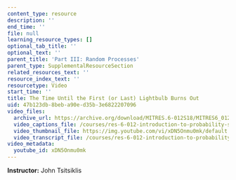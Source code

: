 ```yaml
---
content_type: resource
description: ''
end_time: ''
file: null
learning_resource_types: []
optional_tab_title: ''
optional_text: ''
parent_title: 'Part III: Random Processes'
parent_type: SupplementalResourceSection
related_resources_text: ''
resource_index_text: ''
resourcetype: Video
start_time: ''
title: The Time Until the First (or Last) Lightbulb Burns Out
uid: 47b123db-8beb-a90e-d35b-3e6822207096
video_files:
  archive_url: https://archive.org/download/MITRES.6-012S18/MITRES6_012S18_L23-05_300k.mp4
  video_captions_file: /courses/res-6-012-introduction-to-probability-spring-2018/a750bbb2e9715546adc517787a716b94_xDN5Onmu0mk.vtt
  video_thumbnail_file: https://img.youtube.com/vi/xDN5Onmu0mk/default.jpg
  video_transcript_file: /courses/res-6-012-introduction-to-probability-spring-2018/b32dad0771ec6aa63c696c9a1a24ae25_xDN5Onmu0mk.pdf
video_metadata:
  youtube_id: xDN5Onmu0mk
---
```


**Instructor:** John Tsitsiklis